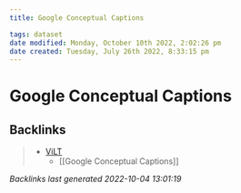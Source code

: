 ```yaml
---
title: Google Conceptual Captions

tags: dataset 
date modified: Monday, October 10th 2022, 2:02:26 pm
date created: Tuesday, July 26th 2022, 8:33:15 pm
---
```


# Google Conceptual Captions

## Backlinks
> - [ViLT](ViLT.md)
>   - [[Google Conceptual Captions]]

_Backlinks last generated 2022-10-04 13:01:19_
